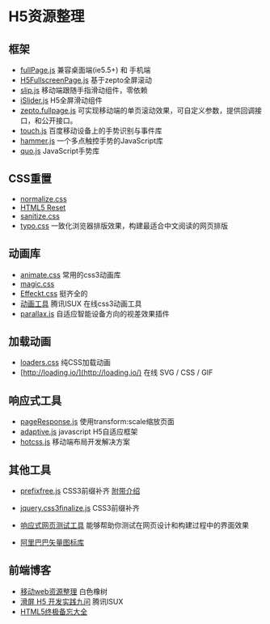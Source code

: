 # H5资源整理

## 框架
* [fullPage.js](https://github.com/powy1993/fullpage.git) 兼容桌面端(ie5.5+) 和 手机端
* [H5FullscreenPage.js](https://github.com/lvming6816077/H5FullscreenPage.git) 基于zepto全屏滚动
* [slip.js](https://github.com/binnng/slip.js.git) 移动端跟随手指滑动组件，零依赖
* [iSlider.js](https://github.com/kele527/iSlider.git) H5全屏滑动组件
* [zepto.fullpage.js](https://github.com/yanhaijing/zepto.fullpage.git) 可实现移动端的单页滚动效果，可自定义参数，提供回调接口，和公开接口。
* [touch.js](https://github.com/Clouda-team/touch.code.baidu.com.git) 百度移动设备上的手势识别与事件库
* [hammer.js](https://github.com/hammerjs/hammer.js.git) 一个多点触控手势的JavaScript库
* [quo.js](https://github.com/soyjavi/QuoJS.git) JavaScript手势库

## CSS重置
* [normalize.css](https://github.com/necolas/normalize.css.git)
* [HTML5 Reset](https://github.com/murtaugh/HTML5-Reset.git) 
* [sanitize.css](https://github.com/10up/sanitize.css.git)
* [typo.css](https://github.com/sofish/typo.css.git) 一致化浏览器排版效果，构建最适合中文阅读的网页排版

## 动画库
* [animate.css](https://github.com/daneden/animate.css.git) 常用的css3动画库
* [magic.css](https://github.com/miniMAC/magic.git)
* [Effeckt.css](https://github.com/h5bp/Effeckt.css.git) 挺齐全的
* [动画工具](http://isux.tencent.com/css3/index.html) 腾讯ISUX 在线css3动画工具
* [parallax.js](https://github.com/wagerfield/parallax.git) 自适应智能设备方向的视差效果插件

## 加载动画
* [loaders.css](https://github.com/ConnorAtherton/loaders.css.git) 纯CSS加载动画
* [http://loading.io/](http://loading.io/) 在线 SVG / CSS / GIF

## 响应式工具
* [pageResponse.js](https://github.com/peunzhang/pageResponse.git) 使用transform:scale缩放页面
* [adaptive.js](https://github.com/finance-sh/adaptive.git) javascript H5自适应框架
* [hotcss.js](https://github.com/imochen/hotcss.git) 移动端布局开发解决方案

## 其他工具
* [prefixfree.js](https://github.com/LeaVerou/prefixfree.git) CSS3前缀补齐
[附带介绍](http://www.zhangxinxu.com/wordpress/?p=2035) 
* [jquery.css3finalize.js](https://github.com/codler/jQuery-Css3-Finalize.git) CSS3前缀补齐

* [响应式网页测试工具](git@github.com:mattkersley/Responsive-Design-Testing.git) 能够帮助你测试在网页设计和构建过程中的界面效果

* [阿里巴巴矢量图标库](http://www.iconfont.cn/)

## 前端博客
* [移动web资源整理](http://www.cnblogs.com/PeunZhang/category/455417.html) 白色橡树
* [滑屏 H5 开发实践九问](https://isux.tencent.com/nine-question-of-swipe-html5-page.html) 腾讯ISUX
* [HTML5终极备忘大全](http://www.zhangxinxu.com/wordpress/?p=1544) 



		
		
		
		

